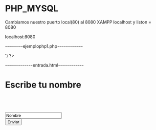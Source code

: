 # PHP_MYSQL

Cambiamos nuestro puerto local(80) al 8080
XAMPP localhost y liston = 8080

localhost:8080

---------ejemplophp1.php-------------

<?php //Necesitamos este para declarar que usamos php

$edad=38;  //Usamos $ para declarar variables 
$nombre="Victor";  
$clave="84644";

//recuperamos el valor de nuestra primera pagina
$name=$_POST['nombre'];

echo ("El nombre es $nombre");

echo ("La edad es $edad");

//Usamos "" para lanzar el codigo automaticamente
echo("La clave es $clave");

echo("Bienvenido $name");
//Usamos comillas simples para compilar algo por ejemplo
//codigo de algo 
echo('<!DOCTYPE html>
<html>
<head>
</head>
<body>
</body>
</html>')

?>


--------------entrada.html-------------

<html>
<head>
	<title>Primer Practica</title>
</head>
<body>
<h1>Escribe tu nombre<h1>
<br>
	<form action="/ejemplophp1.php" method="POST"> 
  		<input type="text" name="nombre" value="Nombre">
  		<br>
    <input type="submit" value="Enviar">
</form>
</body>
</html>
